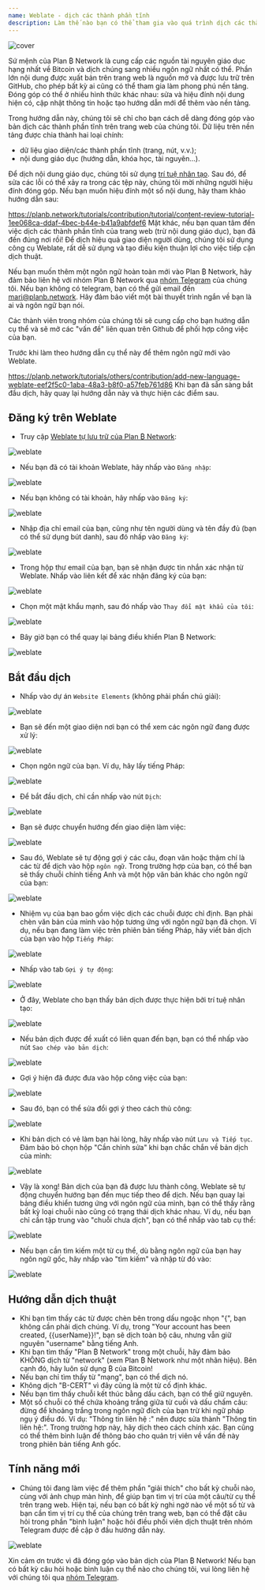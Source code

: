 ```yaml
---
name: Weblate - dịch các thành phần tĩnh
description: Làm thế nào bạn có thể tham gia vào quá trình dịch các thành phần tĩnh trên planb.network?
---
```

![cover](assets/cover.webp)

Sứ mệnh của Plan ₿ Network là cung cấp các nguồn tài nguyên giáo dục hạng nhất về Bitcoin và dịch chúng sang nhiều ngôn ngữ nhất có thể. Phần lớn nội dung được xuất bản trên trang web là nguồn mở và được lưu trữ trên GitHub, cho phép bất kỳ ai cũng có thể tham gia làm phong phú nền tảng. Đóng góp có thể ở nhiều hình thức khác nhau: sửa và hiệu đính nội dung hiện có, cập nhật thông tin hoặc tạo hướng dẫn mới để thêm vào nền tảng.

Trong hướng dẫn này, chúng tôi sẽ chỉ cho bạn cách dễ dàng đóng góp vào bản dịch các thành phần tĩnh trên trang web của chúng tôi. Dữ liệu trên nền tảng được chia thành hai loại chính:


- dữ liệu giao diện/các thành phần tĩnh (trang, nút, v.v.);
- nội dung giáo dục (hướng dẫn, khóa học, tài nguyên...).

Để dịch nội dung giáo dục, chúng tôi sử dụng [trí tuệ nhân tạo](https://github.com/Asi0Flammeus/LLM-Translator). Sau đó, để sửa các lỗi có thể xảy ra trong các tệp này, chúng tôi mời những người hiệu đính đóng góp. Nếu bạn muốn hiệu đính một số nội dung, hãy tham khảo hướng dẫn sau:

https://planb.network/tutorials/contribution/tutorial/content-review-tutorial-1ee068ca-ddaf-4bec-b44e-b41a9abfdef6
Mặt khác, nếu bạn quan tâm đến việc dịch các thành phần tĩnh của trang web (trừ nội dung giáo dục), bạn đã đến đúng nơi rồi! Để dịch hiệu quả giao diện người dùng, chúng tôi sử dụng công cụ Weblate, rất dễ sử dụng và tạo điều kiện thuận lợi cho việc tiếp cận dịch thuật.

Nếu bạn muốn thêm một ngôn ngữ hoàn toàn mới vào Plan ₿ Network, hãy đảm bảo liên hệ với nhóm Plan ₿ Network qua [nhóm Telegram](https://t.me/PlanBNetwork_ContentBuilder) của chúng tôi. Nếu bạn không có telegram, bạn có thể gửi email đến mari@planb.network. Hãy đảm bảo viết một bài thuyết trình ngắn về bạn là ai và ngôn ngữ bạn nói.

Các thành viên trong nhóm của chúng tôi sẽ cung cấp cho bạn hướng dẫn cụ thể và sẽ mở các "vấn đề" liên quan trên Github để phối hợp công việc của bạn.

Trước khi làm theo hướng dẫn cụ thể này để thêm ngôn ngữ mới vào Weblate.

https://planb.network/tutorials/others/contribution/add-new-language-weblate-eef2f5c0-1aba-48a3-b8f0-a57feb761d86
Khi bạn đã sẵn sàng bắt đầu dịch, hãy quay lại hướng dẫn này và thực hiện các điểm sau.

## Đăng ký trên Weblate


- Truy cập [Weblate tự lưu trữ của Plan ₿ Network](https://weblate.planb.network/):

![weblate](assets/01.webp)


- Nếu bạn đã có tài khoản Weblate, hãy nhấp vào `Đăng nhập`:

![weblate](assets/02.webp)


- Nếu bạn không có tài khoản, hãy nhấp vào `Đăng ký`:

![weblate](assets/03.webp)


- Nhập địa chỉ email của bạn, cũng như tên người dùng và tên đầy đủ (bạn có thể sử dụng bút danh), sau đó nhấp vào `Đăng ký`:

![weblate](assets/04.webp)


- Trong hộp thư email của bạn, bạn sẽ nhận được tin nhắn xác nhận từ Weblate. Nhấp vào liên kết để xác nhận đăng ký của bạn:

![weblate](assets/05.webp)


- Chọn một mật khẩu mạnh, sau đó nhấp vào `Thay đổi mật khẩu của tôi`:

![weblate](assets/06.webp)


- Bây giờ bạn có thể quay lại bảng điều khiển Plan ₿ Network:

![weblate](assets/07.webp)

## Bắt đầu dịch


- Nhấp vào dự án `Website Elements` (không phải phần chú giải):

![weblate](assets/08.webp)


- Bạn sẽ đến một giao diện nơi bạn có thể xem các ngôn ngữ đang được xử lý:

![weblate](assets/09.webp)


- Chọn ngôn ngữ của bạn. Ví dụ, hãy lấy tiếng Pháp:

![weblate](assets/10.webp)


- Để bắt đầu dịch, chỉ cần nhấp vào nút `Dịch`:

![weblate](assets/11.webp)


- Bạn sẽ được chuyển hướng đến giao diện làm việc:

![weblate](assets/12.webp)


- Sau đó, Weblate sẽ tự động gợi ý các câu, đoạn văn hoặc thậm chí là các từ để dịch vào hộp `ngôn ngữ`. Trong trường hợp của bạn, có thể bạn sẽ thấy chuỗi chính tiếng Anh và một hộp văn bản khác cho ngôn ngữ của bạn:

![weblate](assets/13.webp)


- Nhiệm vụ của bạn bao gồm việc dịch các chuỗi được chỉ định. Bạn phải chèn văn bản của mình vào hộp tương ứng với ngôn ngữ bạn đã chọn. Ví dụ, nếu bạn đang làm việc trên phiên bản tiếng Pháp, hãy viết bản dịch của bạn vào hộp `Tiếng Pháp`:

![weblate](assets/14.webp)


- Nhấp vào tab `Gợi ý tự động`:

![weblate](assets/15.webp)


- Ở đây, Weblate cho bạn thấy bản dịch được thực hiện bởi trí tuệ nhân tạo:

![weblate](assets/16.webp)


- Nếu bản dịch được đề xuất có liên quan đến bạn, bạn có thể nhấp vào nút `Sao chép vào bản dịch`:

![weblate](assets/17.webp)


- Gợi ý hiện đã được đưa vào hộp công việc của bạn:

![weblate](assets/18.webp)


- Sau đó, bạn có thể sửa đổi gợi ý theo cách thủ công:

![weblate](assets/19.webp)


- Khi bản dịch có vẻ làm bạn hài lòng, hãy nhấp vào nút `Lưu và Tiếp tục`. Đảm bảo bỏ chọn hộp "Cần chỉnh sửa" khi bạn chắc chắn về bản dịch của mình:

![weblate](assets/20.webp)


- Vậy là xong! Bản dịch của bạn đã được lưu thành công. Weblate sẽ tự động chuyển hướng bạn đến mục tiếp theo để dịch. Nếu bạn quay lại bảng điều khiển tương ứng với ngôn ngữ của mình, bạn có thể thấy rằng bất kỳ loại chuỗi nào cũng có trạng thái dịch khác nhau. Ví dụ, nếu bạn chỉ cần tập trung vào "chuỗi chưa dịch", bạn có thể nhấp vào tab cụ thể:

![weblate](assets/21.webp)


- Nếu bạn cần tìm kiếm một từ cụ thể, dù bằng ngôn ngữ của bạn hay ngôn ngữ gốc, hãy nhấp vào "tìm kiếm" và nhập từ đó vào:

![weblate](assets/22.webp)

## Hướng dẫn dịch thuật


- Khi bạn tìm thấy các từ được chèn bên trong dấu ngoặc nhọn "{", bạn không cần phải dịch chúng. Ví dụ, trong "Your account has been created, {{userName}}!", bạn sẽ dịch toàn bộ câu, nhưng vẫn giữ nguyên "username" bằng tiếng Anh.
- Khi bạn tìm thấy "Plan ₿ Network" trong một chuỗi, hãy đảm bảo KHÔNG dịch từ "network" (xem Plan ₿ Network như một nhãn hiệu). Bên cạnh đó, hãy luôn sử dụng ₿ của Bitcoin!
- Nếu bạn chỉ tìm thấy từ "mạng", bạn có thể dịch nó.
- Không dịch "B-CERT" vì đây cũng là một từ cố định khác.
- Nếu bạn tìm thấy chuỗi kết thúc bằng dấu cách, bạn có thể giữ nguyên.
- Một số chuỗi có thể chứa khoảng trắng giữa từ cuối và dấu chấm câu: đừng để khoảng trắng trong ngôn ngữ đích của bạn trừ khi ngữ pháp ngụ ý điều đó. Ví dụ: "Thông tin liên hệ :" nên được sửa thành "Thông tin liên hệ:". Trong trường hợp này, hãy dịch theo cách chính xác. Bạn cũng có thể thêm bình luận để thông báo cho quản trị viên về vấn đề này trong phiên bản tiếng Anh gốc.

## Tính năng mới


- Chúng tôi đang làm việc để thêm phần "giải thích" cho bất kỳ chuỗi nào, cùng với ảnh chụp màn hình, để giúp bạn tìm vị trí của một câu/từ cụ thể trên trang web. Hiện tại, nếu bạn có bất kỳ nghi ngờ nào về một số từ và bạn cần tìm vị trí cụ thể của chúng trên trang web, bạn có thể đặt câu hỏi trong phần "bình luận" hoặc hỏi điều phối viên dịch thuật trên nhóm Telegram được đề cập ở đầu hướng dẫn này.

![weblate](assets/23.webp)

Xin cảm ơn trước vì đã đóng góp vào bản dịch của Plan ₿ Network! Nếu bạn có bất kỳ câu hỏi hoặc bình luận cụ thể nào cho chúng tôi, vui lòng liên hệ với chúng tôi qua [nhóm Telegram](https://t.me/PlanBNetwork_ContentBuilder).